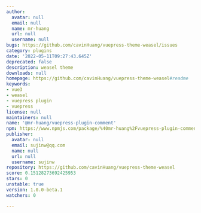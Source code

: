 ```yaml
---
author:
  avatar: null
  email: null
  name: mr-huang
  url: null
  username: null
bugs: https://github.com/cavinHuang/vuepress-theme-weasel/issues
category: plugins
date: '2022-05-11T09:27:43.645Z'
deprecated: false
description: weasel theme
downloads: null
homepage: https://github.com/cavinHuang/vuepress-theme-weasel#readme
keywords:
- vue3
- weasel
- vuepress plugin
- vuepress
license: null
maintainers: null
name: '@mr-huang/vuepress-plugin-comment'
npm: https://www.npmjs.com/package/%40mr-huang%2Fvuepress-plugin-comment
publisher:
  avatar: null
  email: sujinw@qq.com
  name: null
  url: null
  username: sujinw
repository: https://github.com/cavinHuang/vuepress-theme-weasel
score: 0.15128273692425953
stars: 0
unstable: true
version: 1.0.0-beta.1
watchers: 0

---
```


